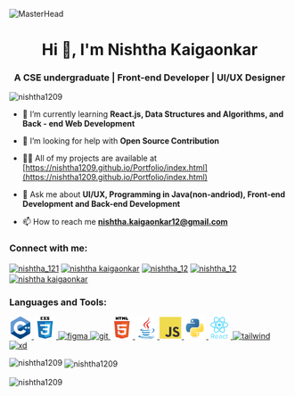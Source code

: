 ![MasterHead](https://jayblues.com/images/slider5.jpg)
<h1 align="center">Hi 👋, I'm Nishtha Kaigaonkar</h1>
<h3 align="center">A CSE undergraduate | Front-end Developer | UI/UX Designer</h3>

<p align="left"> <img src="https://komarev.com/ghpvc/?username=nishtha1209&label=Profile%20views&color=0e75b6&style=flat" alt="nishtha1209" /> </p>

- 🌱 I’m currently learning **React.js, Data Structures and Algorithms, and Back - end Web Development**

- 🤝 I’m looking for help with **Open  Source Contribution**

- 👨‍💻 All of my projects are available at [https://nishtha1209.github.io/Portfolio/index.html](https://nishtha1209.github.io/Portfolio/index.html)

- 💬 Ask me about **UI/UX, Programming in Java(non-andriod), Front-end Development and Back-end Development**

- 📫 How to reach me **nishtha.kaigaonkar12@gmail.com**

<h3 align="left">Connect with me:</h3>
<p align="left">
<a href="https://twitter.com/nishtha_121" target="blank"><img align="center" src="https://raw.githubusercontent.com/rahuldkjain/github-profile-readme-generator/master/src/images/icons/Social/twitter.svg" alt="nishtha_121" height="30" width="40" /></a>
<a href="https://www.linkedin.com/in/nishthak12/" target="blank"><img align="center" src="https://raw.githubusercontent.com/rahuldkjain/github-profile-readme-generator/master/src/images/icons/Social/linked-in-alt.svg" alt="nishtha kaigaonkar" height="30" width="40" /></a>
<a href="https://dribbble.com/nishtha_12" target="blank"><img align="center" src="https://raw.githubusercontent.com/rahuldkjain/github-profile-readme-generator/master/src/images/icons/Social/dribbble.svg" alt="nishtha_12" height="30" width="40" /></a>
<a href="https://www.hackerrank.com/nishtha_12" target="blank"><img align="center" src="https://raw.githubusercontent.com/rahuldkjain/github-profile-readme-generator/master/src/images/icons/Social/hackerrank.svg" alt="nishtha_12" height="30" width="40" /></a>
<a href="https://leetcode.com/user5999aZ/" target="blank"><img align="center" src="https://raw.githubusercontent.com/rahuldkjain/github-profile-readme-generator/master/src/images/icons/Social/leet-code.svg" alt="nishtha kaigaonkar" height="30" width="40" /></a>
</p>

<h3 align="left">Languages and Tools:</h3>
<p align="left"> <a href="https://www.w3schools.com/cpp/" target="_blank" rel="noreferrer"> <img src="https://raw.githubusercontent.com/devicons/devicon/master/icons/cplusplus/cplusplus-original.svg" alt="cplusplus" width="40" height="40"/> </a> <a href="https://www.w3schools.com/css/" target="_blank" rel="noreferrer"> <img src="https://raw.githubusercontent.com/devicons/devicon/master/icons/css3/css3-original-wordmark.svg" alt="css3" width="40" height="40"/> </a> <a href="https://www.figma.com/" target="_blank" rel="noreferrer"> <img src="https://www.vectorlogo.zone/logos/figma/figma-icon.svg" alt="figma" width="40" height="40"/> </a> <a href="https://git-scm.com/" target="_blank" rel="noreferrer"> <img src="https://www.vectorlogo.zone/logos/git-scm/git-scm-icon.svg" alt="git" width="40" height="40"/> </a> <a href="https://www.w3.org/html/" target="_blank" rel="noreferrer"> <img src="https://raw.githubusercontent.com/devicons/devicon/master/icons/html5/html5-original-wordmark.svg" alt="html5" width="40" height="40"/> </a> <a href="https://www.java.com" target="_blank" rel="noreferrer"> <img src="https://raw.githubusercontent.com/devicons/devicon/master/icons/java/java-original.svg" alt="java" width="40" height="40"/> </a> <a href="https://developer.mozilla.org/en-US/docs/Web/JavaScript" target="_blank" rel="noreferrer"> <img src="https://raw.githubusercontent.com/devicons/devicon/master/icons/javascript/javascript-original.svg" alt="javascript" width="40" height="40"/> </a> <a href="https://www.python.org" target="_blank" rel="noreferrer"> <img src="https://raw.githubusercontent.com/devicons/devicon/master/icons/python/python-original.svg" alt="python" width="40" height="40"/> </a> <a href="https://reactjs.org/" target="_blank" rel="noreferrer"> <img src="https://raw.githubusercontent.com/devicons/devicon/master/icons/react/react-original-wordmark.svg" alt="react" width="40" height="40"/> </a> <a href="https://tailwindcss.com/" target="_blank" rel="noreferrer"> <img src="https://www.vectorlogo.zone/logos/tailwindcss/tailwindcss-icon.svg" alt="tailwind" width="40" height="40"/> </a> <a href="https://www.adobe.com/products/xd.html" target="_blank" rel="noreferrer"> <img src="https://cdn.worldvectorlogo.com/logos/adobe-xd.svg" alt="xd" width="40" height="40"/> </a> </p>

<p><img align="left" src="https://github-readme-stats.vercel.app/api/top-langs?username=nishtha1209&show_icons=true&locale=en&layout=compact" alt="nishtha1209" /></p>

<p>&nbsp;<img align="center" src="https://github-readme-stats.vercel.app/api?username=nishtha1209&show_icons=true&locale=en" alt="nishtha1209" /></p>

<p><img align="center" src="https://github-readme-streak-stats.herokuapp.com/?user=nishtha1209&" alt="nishtha1209" /></p>
